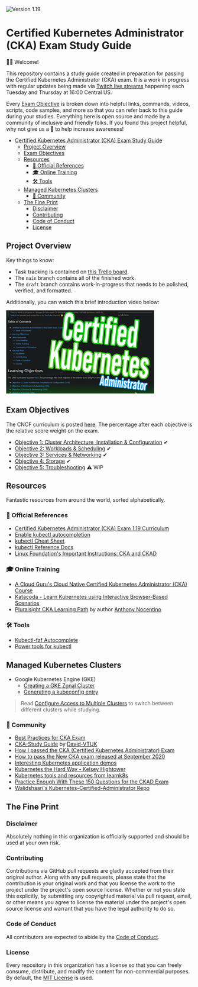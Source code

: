 ![Version 1.19](https://img.shields.io/badge/version-1.19-blue)

# Certified Kubernetes Administrator (CKA) Exam Study Guide

👋🙂 Welcome!

This repository contains a study guide created in preparation for passing the Certified Kubernetes Administrator (CKA) exam. It is a work in progress with regular updates being made via [Twitch live streams](https://www.twitch.tv/wahlnetwork) happening each Tuesday and Thursday at 16:00 Central US.

Every [Exam Objective](#exam-objectives) is broken down into helpful links, commands, videos, scripts, code samples, and more so that you can refer back to this guide during your studies. Everything here is open source and made by a community of inclusive and friendly folks. If you found this project helpful, why not give us a 🌟 to help increase awareness!

- [Certified Kubernetes Administrator (CKA) Exam Study Guide](#certified-kubernetes-administrator-cka-exam-study-guide)
  - [Project Overview](#project-overview)
  - [Exam Objectives](#exam-objectives)
  - [Resources](#resources)
    - [📝 Official References](#-official-references)
    - [🎓 Online Training](#-online-training)
    - [🛠 Tools](#-tools)
  - [Managed Kubernetes Clusters](#managed-kubernetes-clusters)
    - [🤗 Community](#-community)
  - [The Fine Print](#the-fine-print)
    - [Disclaimer](#disclaimer)
    - [Contributing](#contributing)
    - [Code of Conduct](#code-of-conduct)
    - [License](#license)

## Project Overview

Key things to know:

- Task tracking is contained on [this Trello board](https://bit.ly/2SzlFRr).
- The `main` branch contains all of the finished work.
- The `draft` branch contains work-in-progress that needs to be polished, verified, and formatted.

Additionally, you can watch this brief introduction video below:

[![Announcement Video](img/video.png)](https://youtu.be/dkYCw88mWow)

## Exam Objectives

The CNCF curriculum is posted [here](https://github.com/cncf/curriculum). The percentage after each objective is the relative score weight on the exam.

- [Objective 1: Cluster Architecture, Installation & Configuration](objectives/objective1.md) ✔
- [Objective 2: Workloads & Scheduling](objectives/objective2.md) ✔
- [Objective 3: Services & Networking](objectives/objective3.md) ✔
- [Objective 4: Storage](objectives/objective4.md) ✔
- [Objective 5: Troubleshooting](objectives/objective5.md) ⚠ WIP

## Resources

Fantastic resources from around the world, sorted alphabetically.

### 📝 Official References

- [Certified Kubernetes Administrator (CKA) Exam 1.19 Curriculum](https://github.com/cncf/curriculum/blob/master/CKA_Curriculum_v1.19.pdf)
- [Enable kubectl autocompletion](https://kubernetes.io/docs/tasks/tools/install-kubectl/#enable-kubectl-autocompletion)
- [kubectl Cheat Sheet](https://kubernetes.io/docs/reference/kubectl/cheatsheet/)
- [kubectl Reference Docs](https://kubernetes.io/docs/reference/generated/kubectl/kubectl-commands)
- [Linux Foundation's Important Instructions: CKA and CKAD](https://docs.linuxfoundation.org/tc-docs/certification/tips-cka-and-ckad)

### 🎓 Online Training

- [A Cloud Guru's Cloud Native Certified Kubernetes Administrator (CKA) Course](https://acloud.guru/learn/7f5137aa-2d26-4b19-8d8c-025b22667e76)
- [Katacoda - Learn Kubernetes using Interactive Browser-Based Scenarios](https://www.katacoda.com/courses/kubernetes)
- [Pluralsight CKA Learning Path](https://app.pluralsight.com/paths/certificate/certified-kubernetes-administrator) by author [Anthony Nocentino](https://app.pluralsight.com/profile/author/anthony-nocentino)

### 🛠 Tools

- [Kubectl-fzf Autocomplete](https://github.com/bonnefoa/kubectl-fzf)
- [Power tools for kubectl](https://github.com/ahmetb/kubectx)

## Managed Kubernetes Clusters

- Google Kubernetes Engine (GKE)
  - [Creating a GKE Zonal Cluster](https://cloud.google.com/kubernetes-engine/docs/how-to/creating-a-zonal-cluster)
  - [Generating a kubeconfig entry](https://cloud.google.com/kubernetes-engine/docs/how-to/cluster-access-for-kubectl#generate_kubeconfig_entry)

> Read [Configure Access to Multiple Clusters](https://kubernetes.io/docs/tasks/access-application-cluster/configure-access-multiple-clusters/) to switch between different clusters while studying.

### 🤗 Community

- [Best Practices for CKA Exam](https://medium.com/@emreodabas_20110/best-practices-for-cka-exam-9c1e51ea9b29)
- [CKA-Study Guide](https://github.com/David-VTUK/CKA-StudyGuide) by [David-VTUK](https://github.com/David-VTUK)
- [How I passed the CKA (Certified Kubernetes Administrator) Exam](https://medium.com/platformer-blog/how-i-passed-the-cka-certified-kubernetes-administrator-exam-8943aa24d71d)
- [How to pass the New CKA exam released at September 2020](https://medium.com/@krishna.sharma1408/how-to-pass-the-new-cka-exam-released-at-september-2020-e0e014d67f78)
- [Interesting Kubernetes application demos](https://www.virtuallyghetto.com/2020/06/interesting-kubernetes-application-demos.html)
- [Kubernetes the Hard Way - Kelsey Hightower](https://github.com/kelseyhightower/kubernetes-the-hard-way)
- [Kubernetes tools and resources from learnk8s](https://learnk8s.io/kubernetes-resources)
- [Practice Enough With These 150 Questions for the CKAD Exam](https://medium.com/bb-tutorials-and-thoughts/practice-enough-with-these-questions-for-the-ckad-exam-2f42d1228552)
- [Walidshaari's Kubernetes-Certified-Administrator Repo](https://github.com/walidshaari/Kubernetes-Certified-Administrator)

## The Fine Print

### Disclaimer

Absolutely nothing in this organization is officially supported and should be used at your own risk.

### Contributing

Contributions via GitHub pull requests are gladly accepted from their original author. Along with any pull requests, please state that the contribution is your original work and that you license the work to the project under the project's open source license. Whether or not you state this explicitly, by submitting any copyrighted material via pull request, email, or other means you agree to license the material under the project's open source license and warrant that you have the legal authority to do so.

### Code of Conduct

All contributors are expected to abide by the [Code of Conduct](https://github.com/WahlNetwork/welcome/blob/master/COC.md).

### License

Every repository in this organization has a license so that you can freely consume, distribute, and modify the content for non-commercial purposes. By default, the [MIT License](https://opensource.org/licenses/MIT) is used.
